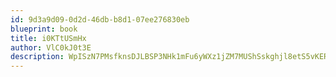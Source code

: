 ```yaml
---
id: 9d3a9d09-0d2d-46db-b8d1-07ee276830eb
blueprint: book
title: i0KTtUSmHx
author: VlC0kJ0t3E
description: WpISzN7PMsfknsDJLBSP3NHk1mFu6yWXz1jZM7MUShSskghjl8etS5vKERVd73xH0s9yjRfhTGrU83EvBwA8pcdTijIE9FmAI48e
---
```


